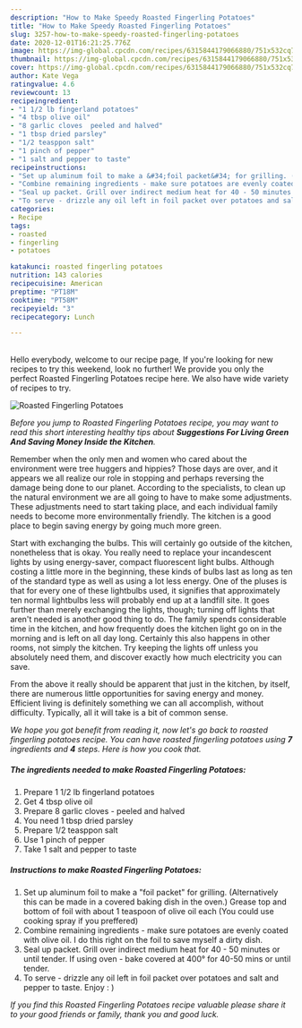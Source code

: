 ```yaml
---
description: "How to Make Speedy Roasted Fingerling Potatoes"
title: "How to Make Speedy Roasted Fingerling Potatoes"
slug: 3257-how-to-make-speedy-roasted-fingerling-potatoes
date: 2020-12-01T16:21:25.776Z
image: https://img-global.cpcdn.com/recipes/6315844179066880/751x532cq70/roasted-fingerling-potatoes-recipe-main-photo.jpg
thumbnail: https://img-global.cpcdn.com/recipes/6315844179066880/751x532cq70/roasted-fingerling-potatoes-recipe-main-photo.jpg
cover: https://img-global.cpcdn.com/recipes/6315844179066880/751x532cq70/roasted-fingerling-potatoes-recipe-main-photo.jpg
author: Kate Vega
ratingvalue: 4.6
reviewcount: 13
recipeingredient:
- "1 1/2 lb fingerland potatoes"
- "4 tbsp olive oil"
- "8 garlic cloves  peeled and halved"
- "1 tbsp dried parsley"
- "1/2 teasppon salt"
- "1 pinch of pepper"
- "1 salt and pepper to taste"
recipeinstructions:
- "Set up aluminum foil to make a &#34;foil packet&#34; for grilling. (Alternatively this can be made in a covered baking dish in the oven.) Grease top and bottom of foil with about 1 teaspoon of olive oil each (You could use cooking spray if you preffered)"
- "Combine remaining ingredients - make sure potatoes are evenly coated with olive oil. I do this right on the foil to save myself a dirty dish."
- "Seal up packet. Grill over indirect medium heat for 40 - 50 minutes or until tender. If using oven - bake covered at 400° for 40-50 mins or until tender."
- "To serve - drizzle any oil left in foil packet over potatoes and salt and pepper to taste. Enjoy : )"
categories:
- Recipe
tags:
- roasted
- fingerling
- potatoes

katakunci: roasted fingerling potatoes 
nutrition: 143 calories
recipecuisine: American
preptime: "PT18M"
cooktime: "PT58M"
recipeyield: "3"
recipecategory: Lunch

---
```

<br>
Hello everybody, welcome to our recipe page, If you're looking for new recipes to try this weekend, look no further! We provide you only the perfect Roasted Fingerling Potatoes recipe here. We also have wide variety of recipes to try.
<br>


![Roasted Fingerling Potatoes](https://img-global.cpcdn.com/recipes/6315844179066880/751x532cq70/roasted-fingerling-potatoes-recipe-main-photo.jpg)

<i>Before you jump to Roasted Fingerling Potatoes recipe, you may want to read this short interesting healthy tips about 
<strong>Suggestions For Living Green And Saving Money Inside the Kitchen</strong>.</i>
</br>

Remember when the only men and women who cared about the environment were tree huggers and hippies? Those days are over, and it appears we all realize our role in stopping and perhaps reversing the damage being done to our planet. According to the specialists, to clean up the natural environment we are all going to have to make some adjustments. These adjustments need to start taking place, and each individual family needs to become more environmentally friendly. The kitchen is a good place to begin saving energy by going much more green.

Start with exchanging the bulbs. This will certainly go outside of the kitchen, nonetheless that is okay. You really need to replace your incandescent lights by using energy-saver, compact fluorescent light bulbs. Although costing a little more in the beginning, these kinds of bulbs last as long as ten of the standard type as well as using a lot less energy. One of the pluses is that for every one of these lightbulbs used, it signifies that approximately ten normal lightbulbs less will probably end up at a landfill site. It goes further than merely exchanging the lights, though; turning off lights that aren't needed is another good thing to do. The family spends considerable time in the kitchen, and how frequently does the kitchen light go on in the morning and is left on all day long. Certainly this also happens in other rooms, not simply the kitchen. Try keeping the lights off unless you absolutely need them, and discover exactly how much electricity you can save.

From the above it really should be apparent that just in the kitchen, by itself, there are numerous little opportunities for saving energy and money. Efficient living is definitely something we can all accomplish, without difficulty. Typically, all it will take is a bit of common sense.


<i>We hope you got benefit from reading it, now let's go back to roasted fingerling potatoes recipe. You can have roasted fingerling potatoes using <strong>7</strong> ingredients and <strong>4</strong> steps. Here is how you cook that.
</i>

##### The ingredients needed to make Roasted Fingerling Potatoes:

1. Prepare 1 1/2 lb fingerland potatoes
1. Get 4 tbsp olive oil
1. Prepare 8 garlic cloves - peeled and halved
1. You need 1 tbsp dried parsley
1. Prepare 1/2 teasppon salt
1. Use 1 pinch of pepper
1. Take 1 salt and pepper to taste


##### Instructions to make Roasted Fingerling Potatoes:

1. Set up aluminum foil to make a &#34;foil packet&#34; for grilling. (Alternatively this can be made in a covered baking dish in the oven.) Grease top and bottom of foil with about 1 teaspoon of olive oil each (You could use cooking spray if you preffered)
1. Combine remaining ingredients - make sure potatoes are evenly coated with olive oil. I do this right on the foil to save myself a dirty dish.
1. Seal up packet. Grill over indirect medium heat for 40 - 50 minutes or until tender. If using oven - bake covered at 400° for 40-50 mins or until tender.
1. To serve - drizzle any oil left in foil packet over potatoes and salt and pepper to taste. Enjoy : )


<i>If you find this Roasted Fingerling Potatoes recipe valuable please share it to your good friends or family, thank you and good luck.</i>
